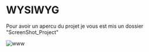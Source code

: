# WYSIWYG <br/>
Pour avoir un apercu du projet je vous est mis un dossier "ScreenShot_Project" 
<br/>

![www](https://user-images.githubusercontent.com/93912299/178009612-375877b3-3d92-44d5-8577-13b2af3f56ba.png)

